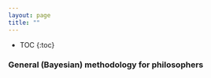 ```yaml
---
layout: page
title: ""
---
```


* TOC
{:toc}

### General (Bayesian) methodology for philosophers


